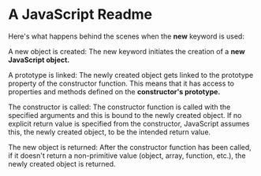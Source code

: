 # A JavaScript Readme

Here's what happens behind the scenes when the **new** keyword is used:

A new object is created: The new keyword initiates the creation of a **new JavaScript object.**

A prototype is linked: The newly created object gets linked to the prototype property of the constructor function. This means that it has access to properties and methods defined on the **constructor's prototype.**

The constructor is called: The constructor function is called with the specified arguments and this is bound to the newly created object. If no explicit return value is specified from the constructor, JavaScript assumes this, the newly created object, to be the intended return value.

The new object is returned: After the constructor function has been called, if it doesn't return a non-primitive value (object, array, function, etc.), the newly created object is returned.
